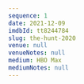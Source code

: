 ```yaml
---
sequence: 1
date: 2021-12-09
imdbId: tt8244784
slug: the-hunt-2020
venue: null
venueNotes: null
medium: HBO Max
mediumNotes: null
---
```



